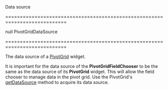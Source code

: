 <!--**
/*-------------------------------------------
    Auto-generated file. Do not modify.
-------------------------------------------

**-->
<!--d-->Data source<!--/d-->
===========================================================================
<!--default-->null<!--/default-->
<!--type-->PivotGridDataSource<!--/type-->
===========================================================================

<!--shortDescription-->
The data source of a [PivotGrid](/Documentation/ApiReference/UI_Widgets/dxPivotGrid/) widget.
<!--/shortDescription-->

<!--fullDescription-->
It is important for the data source of the **PivotGridFieldChooser** to be the same as the data source of its **PivotGrid** widget. This will allow the field chooser to manage data in the pivot grid. Use the PivotGrid's [getDataSource](/Documentation/ApiReference/UI_Widgets/dxPivotGrid/Methods/#getDataSource) method to acquire its data source.
<!--/fullDescription-->